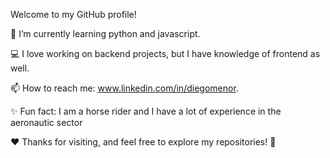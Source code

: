 Welcome to my GitHub profile!

🌱 I’m currently learning python and javascript.

💻 I love working on backend projects, but I have knowledge of frontend as well.

📫 How to reach me: www.linkedin.com/in/diegomenor.

✨ Fun fact: I am a horse rider and I have a lot of experience in the aeronautic sector

❤  Thanks for visiting, and feel free to explore my repositories! 🚀
